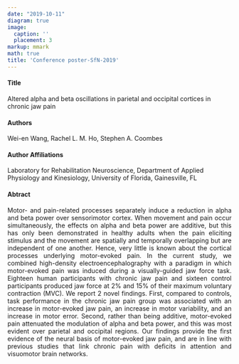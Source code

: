 ```yaml
---
date: "2019-10-11"
diagram: true
image:
  caption: ''
  placement: 3
markup: mmark
math: true
title: 'Conference poster-SfN-2019'
---
```


#### Title
Altered alpha and beta oscillations in parietal and occipital cortices in chronic jaw pain

#### Authors
Wei-en Wang, Rachel L. M. Ho, Stephen A. Coombes

#### Author Affiliations
Laboratory for Rehabilitation Neuroscience, Department of Applied Physiology and Kinesiology, University of Florida, Gainesville, FL

#### Abtract
<div style="text-align: justify">
Motor- and pain-related processes separately induce a reduction in alpha and beta power over sensorimotor cortex. When movement and pain occur simultaneously, the effects on alpha and beta power are additive, but this has only been demonstrated in healthy adults when the pain eliciting stimulus and the movement are spatially and temporally overlapping but are independent of one another.  Hence, very little is known about the cortical processes underlying motor-evoked pain. In the current study, we combined high-density electroencephalography with a paradigm in which motor-evoked pain was induced during a visually-guided jaw force task. Eighteen human participants with chronic jaw pain and sixteen control participants produced jaw force at 2% and 15% of their maximum voluntary contraction (MVC). We report 2 novel findings. First, compared to controls, task performance in the chronic jaw pain group was associated with an increase in motor-evoked jaw pain, an increase in motor variability, and an increase in motor error. Second, rather than being additive, motor-evoked pain attenuated the modulation of alpha and beta power, and this was most evident over parietal and occipital regions. Our findings provide the first evidence of the neural basis of motor-evoked jaw pain, and are in line with previous studies that link chronic pain with deficits in attention and visuomotor brain networks. 
